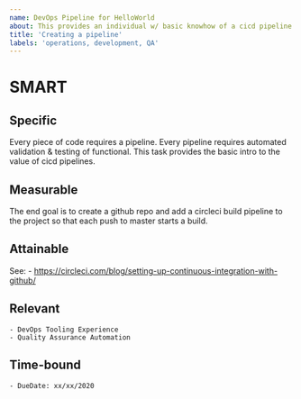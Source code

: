 ```yaml
---
name: DevOps Pipeline for HelloWorld
about: This provides an individual w/ basic knowhow of a cicd pipeline
title: 'Creating a pipeline'
labels: 'operations, development, QA'
---
```


# SMART
## Specific
Every piece of code requires a pipeline. Every pipeline requires 
automated validation & testing of functional.  This task provides the 
basic intro to the value of cicd pipelines.


## Measurable
The end goal is to create a github repo and add a circleci build 
pipeline to the project so that each push to master starts a build.

## Attainable
See: 
    - https://circleci.com/blog/setting-up-continuous-integration-with-github/

## Relevant
    - DevOps Tooling Experience
    - Quality Assurance Automation

## Time-bound
    - DueDate: xx/xx/2020

